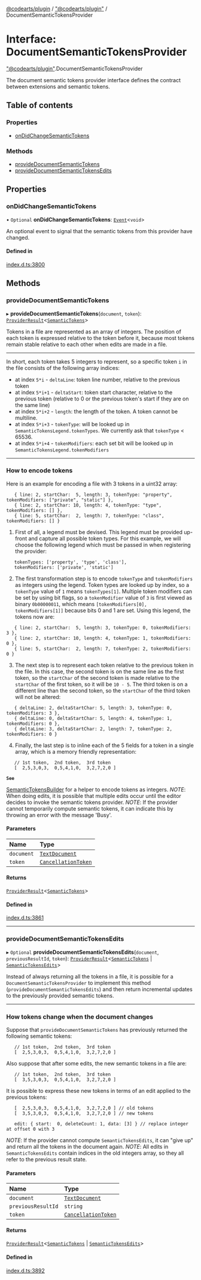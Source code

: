 [@codearts/plugin](../README.md) / ["@codearts/plugin"](../modules/_codearts_plugin_.md) / DocumentSemanticTokensProvider

# Interface: DocumentSemanticTokensProvider

["@codearts/plugin"](../modules/_codearts_plugin_.md).DocumentSemanticTokensProvider

The document semantic tokens provider interface defines the contract between extensions and
semantic tokens.

## Table of contents

### Properties

- [onDidChangeSemanticTokens](codearts_plugin_.DocumentSemanticTokensProvider.md#ondidchangesemantictokens)

### Methods

- [provideDocumentSemanticTokens](codearts_plugin_.DocumentSemanticTokensProvider.md#providedocumentsemantictokens)
- [provideDocumentSemanticTokensEdits](codearts_plugin_.DocumentSemanticTokensProvider.md#providedocumentsemantictokensedits)

## Properties

### onDidChangeSemanticTokens

• `Optional` **onDidChangeSemanticTokens**: [`Event`](codearts_plugin_.Event.md)<`void`\>

An optional event to signal that the semantic tokens from this provider have changed.

#### Defined in

[index.d.ts:3800](https://github.com/huaweicloud/cloudide-plugin-api/blob/4d28848/index.d.ts#L3800)

## Methods

### provideDocumentSemanticTokens

▸ **provideDocumentSemanticTokens**(`document`, `token`): [`ProviderResult`](../modules/_codearts_plugin_.md#providerresult)<[`SemanticTokens`](../classes/codearts_plugin_.SemanticTokens.md)\>

Tokens in a file are represented as an array of integers. The position of each token is expressed relative to
the token before it, because most tokens remain stable relative to each other when edits are made in a file.

---
In short, each token takes 5 integers to represent, so a specific token `i` in the file consists of the following array indices:
 - at index `5*i`   - `deltaLine`: token line number, relative to the previous token
 - at index `5*i+1` - `deltaStart`: token start character, relative to the previous token (relative to 0 or the previous token's start if they are on the same line)
 - at index `5*i+2` - `length`: the length of the token. A token cannot be multiline.
 - at index `5*i+3` - `tokenType`: will be looked up in `SemanticTokensLegend.tokenTypes`. We currently ask that `tokenType` < 65536.
 - at index `5*i+4` - `tokenModifiers`: each set bit will be looked up in `SemanticTokensLegend.tokenModifiers`

---
### How to encode tokens

Here is an example for encoding a file with 3 tokens in a uint32 array:
```
   { line: 2, startChar:  5, length: 3, tokenType: "property",  tokenModifiers: ["private", "static"] },
   { line: 2, startChar: 10, length: 4, tokenType: "type",      tokenModifiers: [] },
   { line: 5, startChar:  2, length: 7, tokenType: "class",     tokenModifiers: [] }
```

1. First of all, a legend must be devised. This legend must be provided up-front and capture all possible token types.
For this example, we will choose the following legend which must be passed in when registering the provider:
```
   tokenTypes: ['property', 'type', 'class'],
   tokenModifiers: ['private', 'static']
```

2. The first transformation step is to encode `tokenType` and `tokenModifiers` as integers using the legend. Token types are looked
up by index, so a `tokenType` value of `1` means `tokenTypes[1]`. Multiple token modifiers can be set by using bit flags,
so a `tokenModifier` value of `3` is first viewed as binary `0b00000011`, which means `[tokenModifiers[0], tokenModifiers[1]]` because
bits 0 and 1 are set. Using this legend, the tokens now are:
```
   { line: 2, startChar:  5, length: 3, tokenType: 0, tokenModifiers: 3 },
   { line: 2, startChar: 10, length: 4, tokenType: 1, tokenModifiers: 0 },
   { line: 5, startChar:  2, length: 7, tokenType: 2, tokenModifiers: 0 }
```

3. The next step is to represent each token relative to the previous token in the file. In this case, the second token
is on the same line as the first token, so the `startChar` of the second token is made relative to the `startChar`
of the first token, so it will be `10 - 5`. The third token is on a different line than the second token, so the
`startChar` of the third token will not be altered:
```
   { deltaLine: 2, deltaStartChar: 5, length: 3, tokenType: 0, tokenModifiers: 3 },
   { deltaLine: 0, deltaStartChar: 5, length: 4, tokenType: 1, tokenModifiers: 0 },
   { deltaLine: 3, deltaStartChar: 2, length: 7, tokenType: 2, tokenModifiers: 0 }
```

4. Finally, the last step is to inline each of the 5 fields for a token in a single array, which is a memory friendly representation:
```
   // 1st token,  2nd token,  3rd token
   [  2,5,3,0,3,  0,5,4,1,0,  3,2,7,2,0 ]
```

**`See`**

[SemanticTokensBuilder](../classes/codearts_plugin_.SemanticTokensBuilder.md) for a helper to encode tokens as integers.
*NOTE*: When doing edits, it is possible that multiple edits occur until the editor decides to invoke the semantic tokens provider.
*NOTE*: If the provider cannot temporarily compute semantic tokens, it can indicate this by throwing an error with the message 'Busy'.

#### Parameters

| Name | Type |
| :------ | :------ |
| `document` | [`TextDocument`](codearts_plugin_.TextDocument.md) |
| `token` | [`CancellationToken`](codearts_plugin_.CancellationToken.md) |

#### Returns

[`ProviderResult`](../modules/_codearts_plugin_.md#providerresult)<[`SemanticTokens`](../classes/codearts_plugin_.SemanticTokens.md)\>

#### Defined in

[index.d.ts:3861](https://github.com/huaweicloud/cloudide-plugin-api/blob/4d28848/index.d.ts#L3861)

___

### provideDocumentSemanticTokensEdits

▸ `Optional` **provideDocumentSemanticTokensEdits**(`document`, `previousResultId`, `token`): [`ProviderResult`](../modules/_codearts_plugin_.md#providerresult)<[`SemanticTokens`](../classes/codearts_plugin_.SemanticTokens.md) \| [`SemanticTokensEdits`](../classes/codearts_plugin_.SemanticTokensEdits.md)\>

Instead of always returning all the tokens in a file, it is possible for a `DocumentSemanticTokensProvider` to implement
this method (`provideDocumentSemanticTokensEdits`) and then return incremental updates to the previously provided semantic tokens.

---
### How tokens change when the document changes

Suppose that `provideDocumentSemanticTokens` has previously returned the following semantic tokens:
```
   // 1st token,  2nd token,  3rd token
   [  2,5,3,0,3,  0,5,4,1,0,  3,2,7,2,0 ]
```

Also suppose that after some edits, the new semantic tokens in a file are:
```
   // 1st token,  2nd token,  3rd token
   [  3,5,3,0,3,  0,5,4,1,0,  3,2,7,2,0 ]
```
It is possible to express these new tokens in terms of an edit applied to the previous tokens:
```
   [  2,5,3,0,3,  0,5,4,1,0,  3,2,7,2,0 ] // old tokens
   [  3,5,3,0,3,  0,5,4,1,0,  3,2,7,2,0 ] // new tokens

   edit: { start:  0, deleteCount: 1, data: [3] } // replace integer at offset 0 with 3
```

*NOTE*: If the provider cannot compute `SemanticTokensEdits`, it can "give up" and return all the tokens in the document again.
*NOTE*: All edits in `SemanticTokensEdits` contain indices in the old integers array, so they all refer to the previous result state.

#### Parameters

| Name | Type |
| :------ | :------ |
| `document` | [`TextDocument`](codearts_plugin_.TextDocument.md) |
| `previousResultId` | `string` |
| `token` | [`CancellationToken`](codearts_plugin_.CancellationToken.md) |

#### Returns

[`ProviderResult`](../modules/_codearts_plugin_.md#providerresult)<[`SemanticTokens`](../classes/codearts_plugin_.SemanticTokens.md) \| [`SemanticTokensEdits`](../classes/codearts_plugin_.SemanticTokensEdits.md)\>

#### Defined in

[index.d.ts:3892](https://github.com/huaweicloud/cloudide-plugin-api/blob/4d28848/index.d.ts#L3892)
